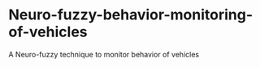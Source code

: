 # Neuro-fuzzy-behavior-monitoring-of-vehicles
A Neuro-fuzzy technique to monitor behavior of vehicles
